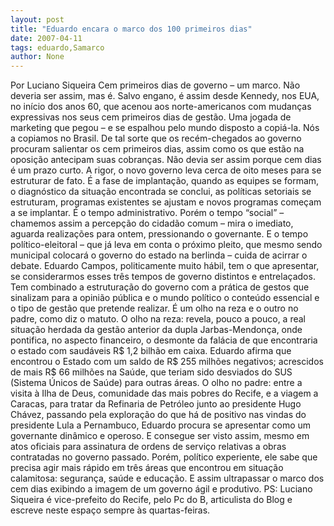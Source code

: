 ```yaml
---
layout: post
title: "Eduardo encara o marco dos 100 primeiros dias"
date: 2007-04-11
tags: eduardo,Samarco
author: None
---
```

Por Luciano Siqueira
Cem primeiros dias de governo – um marco. Não deveria ser assim, mas é. 
Salvo engano, é assim desde Kennedy, nos EUA, no início dos anos 60, que acenou aos norte-americanos com mudanças expressivas nos seus cem primeiros dias de gestão. Uma jogada de marketing que pegou – e se espalhou pelo mundo disposto a copiá-la.
Nós a copiamos no Brasil. 
De tal sorte que os recém-chegados ao governo procuram salientar os cem primeiros dias, assim como os que estão na oposição antecipam suas cobranças. 
Não devia ser assim porque cem dias é um prazo curto. A rigor, o novo governo leva cerca de oito meses para se estruturar de fato. É a fase de implantação, quando as equipes se formam, o diagnóstico da situação encontrada se conclui, as políticas setoriais se estruturam, programas existentes se ajustam e novos programas começam a se implantar. É o tempo administrativo.
Porém o tempo “social” – chamemos assim a percepção do cidadão comum – mira o imediato, aguarda realizações para ontem, pressionando o governante. 
E o tempo político-eleitoral – que já leva em conta o próximo pleito, que mesmo sendo municipal colocará o governo do estado na berlinda – cuida de acirrar o debate.
Eduardo Campos, politicamente muito hábil, tem o que apresentar, se considerarmos esses três tempos de governo distintos e entrelaçados. 
Tem combinado a estruturação do governo com a prática de gestos que sinalizam para a opinião pública e o mundo político o conteúdo essencial e o tipo de gestão que pretende realizar.
É um olho na reza e o outro no padre, como diz o matuto. 
O olho na reza: revela, pouco a pouco, a real situação herdada da gestão anterior da dupla Jarbas-Mendonça, onde pontifica, no aspecto financeiro, o desmonte da falácia de que encontraria o estado com saudáveis R$ 1,2 bilhão em caixa. Eduardo afirma que encontrou o Estado com um saldo de R$ 255 milhões negativos; acrescidos de mais R$ 66 milhões na Saúde, que teriam sido desviados do SUS (Sistema Únicos de Saúde) para outras áreas. 
O olho no padre: entre a visita à Ilha de Deus, comunidade das mais pobres do Recife, e a viagem a Caracas, para tratar da Refinaria de Petróleo junto ao presidente Hugo Chávez, passando pela exploração do que há de positivo nas vindas do presidente Lula a Pernambuco, Eduardo procura se apresentar como um governante dinâmico e operoso. E consegue ser visto assim, mesmo em atos oficiais para assinatura de ordens de serviço relativas a obras contratadas no governo passado.
Porém, político experiente, ele sabe que precisa agir mais rápido em três áreas que encontrou em situação calamitosa: segurança, saúde e educação. E assim ultrapassar o marco dos cem dias exibindo a imagem de um governo ágil e produtivo.
PS: Luciano Siqueira é vice-prefeito do Recife, pelo Pc do B, articulista do Blog e escreve neste espaço sempre às quartas-feiras. 